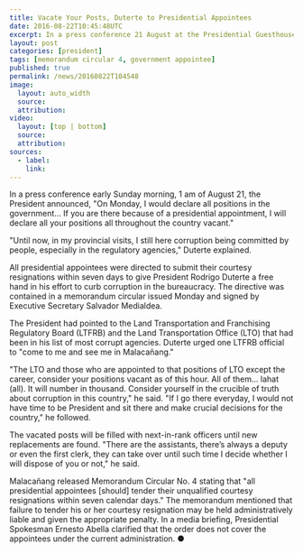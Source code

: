 ```yaml
---
title: Vacate Your Posts, Duterte to Presidential Appointees
date: 2016-08-22T10:45:48UTC
excerpt: In a press conference 21 August at the Presidential Guesthouse in Panacan, the President said he wanted presidential appointees to vacant their positions and consider themselves resigned effective immediately due to endemic graft and corruption.
layout: post
categories: [president]
tags: [memorandum circular 4, government appointee]
published: true
permalink: /news/20160822T104548
image:
  layout: auto_width
  source: 
  attribution: 
video:
  layout: [top | bottom]
  source: 
  attribution: 
sources:
  - label:
    link:
---
```


In a press conference early Sunday morning, 1 am of August 21, the President announced, "On Monday, I would declare all positions in the government... If you are there because of a presidential appointment, I will declare all your positions all throughout the country vacant."

"Until now, in my provincial visits, I still here corruption being committed by people, especially in the regulatory agencies," Duterte explained.

All presidential appointees were directed to submit their courtesy resignations within seven days to give President Rodrigo Duterte a free hand in his effort to curb corruption in the bureaucracy. The directive was contained in a memorandum circular issued Monday and signed by Executive Secretary Salvador Medialdea.

The President had pointed to the Land Transportation and Franchising Regulatory Board (LTFRB) and the Land Transportation Office (LTO) that had been in his list of most corrupt agencies. Duterte urged one LTFRB official to "come to me and see me in Malacañang."

"The LTO and those who are appointed to that positions of LTO except the career, consider your positions vacant as of this hour. All of them... lahat (all). It will number in thousand. Consider yourself in the crucible of truth about corruption in this country," he said.
"If I go there everyday, I would not have time to be President and sit there and make crucial decisions for the country," he followed.

The vacated posts will be filled with next-in-rank officers until new replacements are found.
"There are the assistants, there’s always a deputy or even the first clerk, they can take over until such time I decide whether I will dispose of you or not," he said.

Malacañang released Memorandum Circular No. 4 stating that "all presidential appointees [should] tender their unqualified courtesy resignations within seven calendar days." The memorandum mentioned that failure to tender his or her courtesy resignation may be held administratively liable and given the appropriate penalty. In a media briefing, Presidential Spokesman Ernesto Abella clarified that the order does not cover the appointees under the current administration.
&#x25cf;
